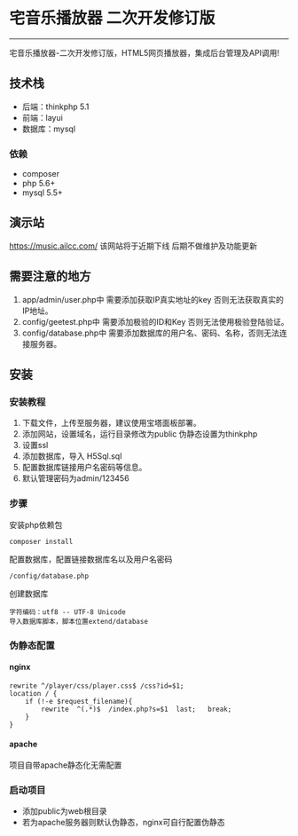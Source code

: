 # 宅音乐播放器 二次开发修订版
--------
宅音乐播放器-二次开发修订版，HTML5网页播放器，集成后台管理及API调用!
## 技术栈
- 后端：thinkphp 5.1
- 前端：layui
- 数据库：mysql

### 依赖
- composer
- php 5.6+
- mysql 5.5+

## 演示站
https://music.ailcc.com/  该网站将于近期下线 后期不做维护及功能更新

## 需要注意的地方
1. app/admin/user.php中 需要添加获取IP真实地址的key 否则无法获取真实的IP地址。
2. config/geetest.php中 需要添加极验的ID和Key 否则无法使用极验登陆验证。
3. config/database.php中 需要添加数据库的用户名、密码、名称，否则无法连接服务器。

## 安装
### 安装教程
1. 下载文件，上传至服务器，建议使用宝塔面板部署。
2. 添加网站，设置域名，运行目录修改为public 伪静态设置为thinkphp
3. 设置ssl
4. 添加数据库，导入 H5Sql.sql
5. 配置数据库链接用户名密码等信息。
6. 默认管理密码为admin/123456


### 步骤
安装php依赖包
```
composer install
```
配置数据库，配置链接数据库名以及用户名密码
````
/config/database.php
````
创建数据库
```
字符编码：utf8 -- UTF-8 Unicode
导入数据库脚本，脚本位置extend/database
```
### 伪静态配置
#### nginx
```
rewrite ^/player/css/player.css$ /css?id=$1;
location / {
	if (!-e $request_filename){
		rewrite  ^(.*)$  /index.php?s=$1  last;   break;
	}
}
```
#### apache
项目自带apache静态化无需配置
### 启动项目
- 添加public为web根目录
- 若为apache服务器则默认伪静态，nginx可自行配置伪静态